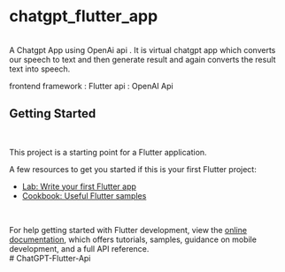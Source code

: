 # chatgpt_flutter_app
<br>
A Chatgpt App using OpenAi api .
It is virtual chatgpt app which converts our speech to text and then generate result and again converts the result text into speech.

frontend framework : Flutter
api : OpenAI Api
<br>


## Getting Started
<br>

This project is a starting point for a Flutter application.
<br>

A few resources to get you started if this is your first Flutter project:
<br>

- [Lab: Write your first Flutter app](https://docs.flutter.dev/get-started/codelab)
- [Cookbook: Useful Flutter samples](https://docs.flutter.dev/cookbook)
<br>

For help getting started with Flutter development, view the
[online documentation](https://docs.flutter.dev/), which offers tutorials,
samples, guidance on mobile development, and a full API reference.
<br>
#   C h a t G P T - F l u t t e r - A p i 
 
 
